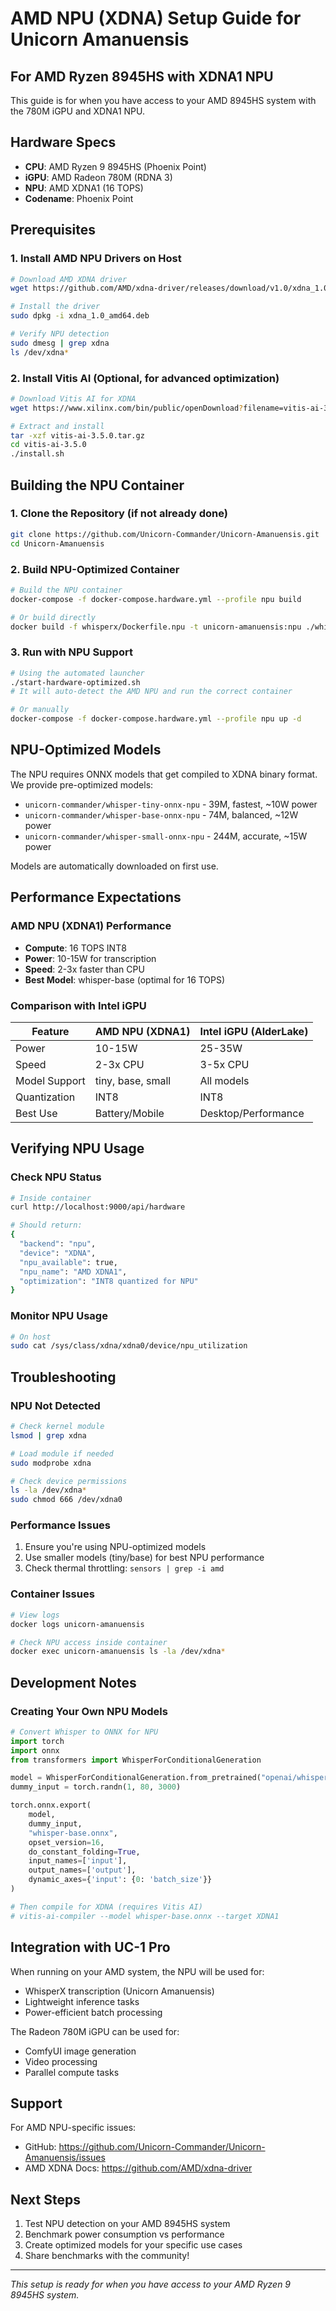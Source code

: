 # AMD NPU (XDNA) Setup Guide for Unicorn Amanuensis

## For AMD Ryzen 8945HS with XDNA1 NPU

This guide is for when you have access to your AMD 8945HS system with the 780M iGPU and XDNA1 NPU.

## Hardware Specs
- **CPU**: AMD Ryzen 9 8945HS (Phoenix Point)
- **iGPU**: AMD Radeon 780M (RDNA 3)
- **NPU**: AMD XDNA1 (16 TOPS)
- **Codename**: Phoenix Point

## Prerequisites

### 1. Install AMD NPU Drivers on Host

```bash
# Download AMD XDNA driver
wget https://github.com/AMD/xdna-driver/releases/download/v1.0/xdna_1.0_amd64.deb

# Install the driver
sudo dpkg -i xdna_1.0_amd64.deb

# Verify NPU detection
sudo dmesg | grep xdna
ls /dev/xdna*
```

### 2. Install Vitis AI (Optional, for advanced optimization)

```bash
# Download Vitis AI for XDNA
wget https://www.xilinx.com/bin/public/openDownload?filename=vitis-ai-3.5.0.tar.gz

# Extract and install
tar -xzf vitis-ai-3.5.0.tar.gz
cd vitis-ai-3.5.0
./install.sh
```

## Building the NPU Container

### 1. Clone the Repository (if not already done)

```bash
git clone https://github.com/Unicorn-Commander/Unicorn-Amanuensis.git
cd Unicorn-Amanuensis
```

### 2. Build NPU-Optimized Container

```bash
# Build the NPU container
docker-compose -f docker-compose.hardware.yml --profile npu build

# Or build directly
docker build -f whisperx/Dockerfile.npu -t unicorn-amanuensis:npu ./whisperx
```

### 3. Run with NPU Support

```bash
# Using the automated launcher
./start-hardware-optimized.sh
# It will auto-detect the AMD NPU and run the correct container

# Or manually
docker-compose -f docker-compose.hardware.yml --profile npu up -d
```

## NPU-Optimized Models

The NPU requires ONNX models that get compiled to XDNA binary format. We provide pre-optimized models:

- `unicorn-commander/whisper-tiny-onnx-npu` - 39M, fastest, ~10W power
- `unicorn-commander/whisper-base-onnx-npu` - 74M, balanced, ~12W power
- `unicorn-commander/whisper-small-onnx-npu` - 244M, accurate, ~15W power

Models are automatically downloaded on first use.

## Performance Expectations

### AMD NPU (XDNA1) Performance
- **Compute**: 16 TOPS INT8
- **Power**: 10-15W for transcription
- **Speed**: 2-3x faster than CPU
- **Best Model**: whisper-base (optimal for 16 TOPS)

### Comparison with Intel iGPU
| Feature | AMD NPU (XDNA1) | Intel iGPU (AlderLake) |
|---------|-----------------|------------------------|
| Power | 10-15W | 25-35W |
| Speed | 2-3x CPU | 3-5x CPU |
| Model Support | tiny, base, small | All models |
| Quantization | INT8 | INT8 |
| Best Use | Battery/Mobile | Desktop/Performance |

## Verifying NPU Usage

### Check NPU Status
```bash
# Inside container
curl http://localhost:9000/api/hardware

# Should return:
{
  "backend": "npu",
  "device": "XDNA",
  "npu_available": true,
  "npu_name": "AMD XDNA1",
  "optimization": "INT8 quantized for NPU"
}
```

### Monitor NPU Usage
```bash
# On host
sudo cat /sys/class/xdna/xdna0/device/npu_utilization
```

## Troubleshooting

### NPU Not Detected
```bash
# Check kernel module
lsmod | grep xdna

# Load module if needed
sudo modprobe xdna

# Check device permissions
ls -la /dev/xdna*
sudo chmod 666 /dev/xdna0
```

### Performance Issues
1. Ensure you're using NPU-optimized models
2. Use smaller models (tiny/base) for best NPU performance
3. Check thermal throttling: `sensors | grep -i amd`

### Container Issues
```bash
# View logs
docker logs unicorn-amanuensis

# Check NPU access inside container
docker exec unicorn-amanuensis ls -la /dev/xdna*
```

## Development Notes

### Creating Your Own NPU Models

```python
# Convert Whisper to ONNX for NPU
import torch
import onnx
from transformers import WhisperForConditionalGeneration

model = WhisperForConditionalGeneration.from_pretrained("openai/whisper-base")
dummy_input = torch.randn(1, 80, 3000)

torch.onnx.export(
    model,
    dummy_input,
    "whisper-base.onnx",
    opset_version=16,
    do_constant_folding=True,
    input_names=['input'],
    output_names=['output'],
    dynamic_axes={'input': {0: 'batch_size'}}
)

# Then compile for XDNA (requires Vitis AI)
# vitis-ai-compiler --model whisper-base.onnx --target XDNA1
```

## Integration with UC-1 Pro

When running on your AMD system, the NPU will be used for:
- WhisperX transcription (Unicorn Amanuensis)
- Lightweight inference tasks
- Power-efficient batch processing

The Radeon 780M iGPU can be used for:
- ComfyUI image generation
- Video processing
- Parallel compute tasks

## Support

For AMD NPU-specific issues:
- GitHub: https://github.com/Unicorn-Commander/Unicorn-Amanuensis/issues
- AMD XDNA Docs: https://github.com/AMD/xdna-driver

## Next Steps

1. Test NPU detection on your AMD 8945HS system
2. Benchmark power consumption vs performance
3. Create optimized models for your specific use cases
4. Share benchmarks with the community!

---

*This setup is ready for when you have access to your AMD Ryzen 9 8945HS system.*